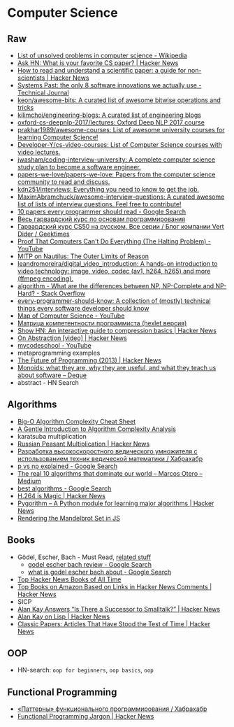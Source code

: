 # Computer Science
## Raw
- [List of unsolved problems in computer science - Wikipedia](https://en.wikipedia.org/wiki/List_of_unsolved_problems_in_computer_science)
- [Ask HN: What is your favorite CS paper? | Hacker News](https://news.ycombinator.com/item?id=15089476)
- [How to read and understand a scientific paper: a guide for non-scientists | Hacker News](https://news.ycombinator.com/item?id=14644472)
- [Systems Past: the only 8 software innovations we actually use - Technical Journal](http://davidad.github.io/blog/2014/03/12/the-operating-system-is-out-of-date/)
- [keon/awesome-bits: A curated list of awesome bitwise operations and tricks](https://github.com/keon/awesome-bits)
- [kilimchoi/engineering-blogs: A curated list of engineering blogs](https://github.com/kilimchoi/engineering-blogs)
- [oxford-cs-deepnlp-2017/lectures: Oxford Deep NLP 2017 course](https://github.com/oxford-cs-deepnlp-2017/lectures)
- [prakhar1989/awesome-courses: List of awesome university courses for learning Computer Science!](https://github.com/prakhar1989/awesome-courses)
- [Developer-Y/cs-video-courses: List of Computer Science courses with video lectures.](https://github.com/Developer-Y/cs-video-courses)
- [jwasham/coding-interview-university: A complete computer science study plan to become a software engineer.](https://github.com/jwasham/coding-interview-university)
- [papers-we-love/papers-we-love: Papers from the computer science community to read and discuss.](https://github.com/papers-we-love/papers-we-love)
- [kdn251/interviews: Everything you need to know to get the job.](https://github.com/kdn251/interviews)
- [MaximAbramchuck/awesome-interview-questions: A curated awesome list of lists of interview questions. Feel free to contribute!](https://github.com/MaximAbramchuck/awesome-interview-questions)
- [10 papers every programmer should read - Google Search](https://www.google.ru/search?q=10+papers+every+programmer+should+read&ie=UTF-8&)
- [Весь гарвардский курс по основам программирования](https://tjournal.ru/43510-ves-garvardskii-kurs-po-osnovam-programmirovaniya)
- [Гарвардский курс CS50 на русском. Все серии / Блог компании Vert Dider / Geektimes](https://geektimes.ru/company/vertdider/blog/289043/)
- [Proof That Computers Can't Do Everything (The Halting Problem) - YouTube](https://www.youtube.com/watch?v=92WHN-pAFCs)
- [MITP on Nautilus: The Outer Limits of Reason](http://mitp.nautil.us/feature/148/the-outer-limits-of-reason)
- [leandromoreira/digital_video_introduction: A hands-on introduction to video technology: image, video, codec (av1, h264, h265) and more (ffmpeg encoding).](https://github.com/leandromoreira/digital_video_introduction)
- [algorithm - What are the differences between NP, NP-Complete and NP-Hard? - Stack Overflow](https://stackoverflow.com/questions/1857244/what-are-the-differences-between-np-np-complete-and-np-hard/1857342#1857342)
- [every-programmer-should-know: A collection of (mostly) technical things every software developer should know](https://github.com/mr-mig/every-programmer-should-know)
- [Map of Computer Science - YouTube](https://www.youtube.com/watch?v=SzJ46YA_RaA)
- [Матрица компетентности программиста (hexlet версия)](https://docs.google.com/spreadsheets/d/e/2PACX-1vSr58Xg4DVX2WdmAkv3hE2ITJ3fPeNUmRFe0Ekro53U-ACFrhcUkV8PlUm4ddcn53Uh-5UIezZtZZgc/pubhtml#)
- [Show HN: An interactive guide to compression basics | Hacker News](https://news.ycombinator.com/item?id=14957201)
- [On Abstraction [video] | Hacker News](https://news.ycombinator.com/item?id=15191129)
- [mycodeschool - YouTube](https://www.youtube.com/user/mycodeschool/videos)
- metaprogramming examples
- [The Future of Programming (2013) | Hacker News](https://news.ycombinator.com/item?id=15539766)
- [Monoids: what they are, why they are useful, and what they teach us about software – Deque](https://deque.blog/2017/09/13/monoids-what-they-are-why-they-are-useful-and-what-they-teach-us-about-software/)
- abstract - HN Search

## Algorithms
- [Big-O Algorithm Complexity Cheat Sheet](http://bigocheatsheet.com/)
- [A Gentle Introduction to Algorithm Complexity Analysis](http://discrete.gr/complexity/)
- karatsuba multiplication
- [Russian Peasant Multiplication | Hacker News](https://news.ycombinator.com/item?id=15660301)
- [Разработка высокоскоростного ведического умножителя с использованием техник ведической математики / Хабрахабр](https://habrahabr.ru/post/341286/)
- [p vs np explained - Google Search](https://www.google.ru/search?q=p+vs+np+explained)
- [The real 10 algorithms that dominate our world – Marcos Otero – Medium](https://medium.com/@_marcos_otero/the-real-10-algorithms-that-dominate-our-world-e95fa9f16c04)
- [best algorithms - Google Search](https://www.google.ru/search?q=best+algorithms)
- [H.264 is Magic | Hacker News](https://news.ycombinator.com/item?id=12871403)
- [Pygorithm – A Python module for learning major algorithms | Hacker News](https://news.ycombinator.com/item?id=14952269)
- [Rendering the Mandelbrot Set in JS](https://csl.name/post/mandelbrot-rendering/)

## Books
- Gödel, Escher, Bach - Must Read, [related stuff](https://news.ycombinator.com/item?id=13995609)
	- [godel escher bach review - Google Search](https://www.google.com/search?q=godel+escher+bach+review)
	- [what is godel escher bach about - Google Search](https://www.google.com/search?q=what+is+godel+escher+bach+about)
- [Top Hacker News Books of All Time](http://hackernewsbooks.com/top-books-on-hacker-news)
- [Top Books on Amazon Based on Links in Hacker News Comments | Hacker News](https://news.ycombinator.com/item?id=10924741)
- SICP
- [Alan Kay Answers “Is There a Successor to Smalltalk?” | Hacker News](https://news.ycombinator.com/item?id=15518746)
- [Alan Kay on Lisp | Hacker News](https://news.ycombinator.com/item?id=15558861)
- [Classic Papers: Articles That Have Stood the Test of Time | Hacker News](https://news.ycombinator.com/item?id=14575501)

## OOP
- HN-search: `oop for beginners`, `oop basics`, `oop`

## Functional Programming
- [«Паттерны» функционального программирования / Хабрахабр](https://habrahabr.ru/post/337880/)
- [Functional Programming Jargon | Hacker News](https://news.ycombinator.com/item?id=15641701)

